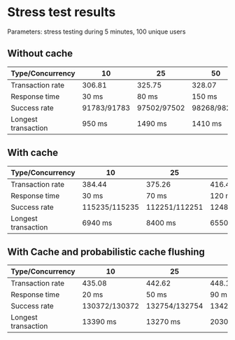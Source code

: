 # Stress test results

Parameters: stress testing during 5 minutes, 100 unique users

## Without cache

| Type/Concurrency    | 10          | 25          | 50          | 100         |
|---------------------|-------------|-------------|-------------|-------------|
| Transaction rate    | 306.81      | 325.75      | 328.07      | 309.56      |
| Response time       | 30 ms       | 80 ms       | 150 ms      | 320 ms      |
| Success rate        | 91783/91783 | 97502/97502 | 98268/98268 | 92804/92804 |
| Longest transaction | 950 ms      | 1490 ms     | 1410 ms     | 2770 ms     |

## With cache 

| Type/Concurrency    | 10            | 25            | 50            | 100           |
|---------------------|---------------|---------------|---------------|---------------|
| Transaction rate    | 384.44        | 375.26        | 416.43        | 415.30        |
| Response time       | 30 ms         | 70 ms         | 120 ms        | 240 ms        |
| Success rate        | 115235/115235 | 112251/112251 | 124868/124868 | 124536/124536 |
| Longest transaction | 6940 ms       | 8400 ms       | 6550 ms       | 10600 ms      |

## With Cache and probabilistic cache flushing

| Type/Concurrency    | 10            | 25            | 50            | 100           |
|---------------------|---------------|---------------|---------------|---------------|
| Transaction rate    | 435.08        | 442.62        | 448.18        | 453.93        |
| Response time       | 20 ms         | 50 ms         | 90 ms         | 220 ms        |
| Success rate        | 130372/130372 | 132754/132754 | 134236/134236 | 136139/136139 |
| Longest transaction | 13390 ms      | 13270 ms      | 20300 ms      | 21470 ms      |
